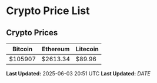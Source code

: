 # Crypto Price List

## Crypto Prices
| Bitcoin | Ethereum | Litecoin |
| ------- | -------- | -------- |
| $105907 | $2613.34 | $89.96 |
**Last Updated:** 2025-06-03 20:51 UTC
**Last Updated:** $DATE$
